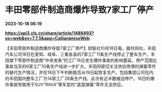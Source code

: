 # 丰田零部件制造商爆炸导致7家工厂停产

**2023-10-18 06:19**

**https://api3.cls.cn/share/article/1488493?os=web&sv=7.7.5&app=CailianpressWeb**

【丰田零部件制造商爆炸导致7家工厂停产】财联社10月18日电，据共同社，丰田汽车公司18日在爱知、岐阜、三重各县的7家工厂11条生产线停止了整车生产。丰田旗下零部件制造商“中央发条”的工厂16日发生爆炸事故的影响蔓延，停产范围比事故当天的6家工厂10条生产线进一步扩大。丰田将密切关注供应停滞的弹簧零件的替代生产情况，并在18日下午判断能否从19日起恢复生产。包括集团公司在内的丰田国内整车工厂为14家工厂28条生产线，此次有近半数被迫停产。16日的爆炸事故导致用于SUV“RAV4”等车型的“底盘弹簧”零件无法供应。